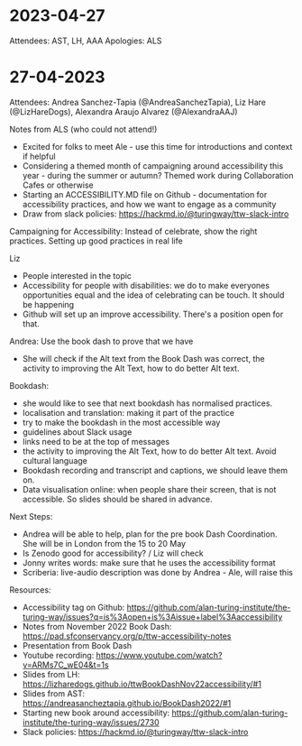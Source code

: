 # 2023-04-27
Attendees: AST, LH, AAA
Apologies: ALS

# 27-04-2023
Attendees: Andrea Sanchez-Tapia (@AndreaSanchezTapia), Liz Hare (@LizHareDogs), Alexandra Araujo Alvarez (@AlexandraAAJ)

Notes from ALS (who could not attend!)
- Excited for folks to meet Ale - use this time for introductions and context if helpful
- Considering a themed month of campaigning around accessibility this year - during the summer or autumn? Themed work during Collaboration Cafes or otherwise
- Starting an ACCESSIBILITY.MD file on Github - documentation for accessibility practices, and how we want to engage as a community
- Draw from slack policies: https://hackmd.io/@turingway/ttw-slack-intro

Campaigning for Accessibility: Instead of celebrate, show the right practices. Setting up good practices in real life

Liz 
- People interested in the topic
- Accessibility for people with disabilities: we do to make everyones opportunities equal and the idea of celebrating can be touch. It should be happening 
- Github will set up an improve accessibility. There's a position open for that.  
    
Andrea: Use the book dash to prove that we have 
- She will check if the Alt text from the Book Dash  was correct, the activity to improving the Alt Text, how to do better Alt text. 

Bookdash:
- she would like to see that next bookdash has normalised practices. 
- localisation and translation: making it part of the practice
- try to make the bookdash in the most accessible way
- guidelines about Slack usage
- links need to be at the top of messages
-  the activity to improving the Alt Text, how to do better Alt text. Avoid cultural language
- Bookdash recording and transcript and captions, we should leave them on.
- Data visualisation online: when people share their screen, that is not accessible. So slides should be shared in advance. 

Next Steps:
- Andrea will be able to help, plan for the pre book Dash Coordination. She will be in London from the 15 to 20 May
- Is Zenodo good for accessibility? / Liz will check 
- Jonny writes words: make sure that he uses the accessibility format
- Scriberia: live-audio description was done by Andrea - Ale, will raise this 

Resources:
- Accessibility tag on Github: https://github.com/alan-turing-institute/the-turing-way/issues?q=is%3Aopen+is%3Aissue+label%3Aaccessibility
- Notes from November 2022 Book Dash: https://pad.sfconservancy.org/p/ttw-accessibility-notes
- Presentation from Book Dash
- Youtube recording: https://www.youtube.com/watch?v=ARMs7C_wE04&t=1s
- Slides from LH: https://lizharedogs.github.io/ttwBookDashNov22accessibility/#1
- Slides from AST: https://andreasancheztapia.github.io/BookDash2022/#1
- Starting new book around accessibility: https://github.com/alan-turing-institute/the-turing-way/issues/2730
- Slack policies: https://hackmd.io/@turingway/ttw-slack-intro